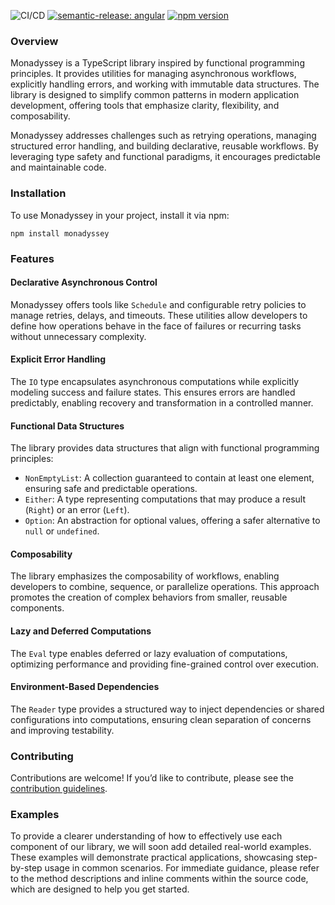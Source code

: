 ![CI/CD](https://github.com/gabriel-bornea/monadyssey/actions/workflows/release.yml/badge.svg)
[![semantic-release: angular](https://img.shields.io/badge/semantic--release-angular-e10079?logo=semantic-release)](https://github.com/semantic-release/semantic-release)
[![npm version](https://img.shields.io/npm/v/monadyssey.svg)](https://www.npmjs.com/package/monadyssey)

### Overview

Monadyssey is a TypeScript library inspired by functional programming principles. It provides utilities for managing 
asynchronous workflows, explicitly handling errors, and working with immutable data structures. The library is 
designed to simplify common patterns in modern application development, offering tools that emphasize clarity, 
flexibility, and composability.

Monadyssey addresses challenges such as retrying operations, managing structured error handling, and building 
declarative, reusable workflows. By leveraging type safety and functional paradigms, it encourages predictable 
and maintainable code.

### Installation

To use Monadyssey in your project, install it via npm:

```
npm install monadyssey
```

### Features

#### Declarative Asynchronous Control

Monadyssey offers tools like `Schedule` and configurable retry policies to manage retries, delays, and timeouts. These 
utilities allow developers to define how operations behave in the face of failures or recurring tasks without 
unnecessary complexity.

#### Explicit Error Handling

The `IO` type encapsulates asynchronous computations while explicitly modeling success and failure states. This 
ensures errors are handled predictably, enabling recovery and transformation in a controlled manner.

#### Functional Data Structures

The library provides data structures that align with functional programming principles:

* `NonEmptyList`: A collection guaranteed to contain at least one element, ensuring safe and predictable operations.
* `Either`: A type representing computations that may produce a result (`Right`) or an error (`Left`).
* `Option`: An abstraction for optional values, offering a safer alternative to `null` or `undefined`.

#### Composability

The library emphasizes the composability of workflows, enabling developers to combine, sequence, or parallelize 
operations. This approach promotes the creation of complex behaviors from smaller, reusable components.

#### Lazy and Deferred Computations

The `Eval` type enables deferred or lazy evaluation of computations, optimizing performance and providing 
fine-grained control over execution.

#### Environment-Based Dependencies

The `Reader` type provides a structured way to inject dependencies or shared configurations into computations, ensuring 
clean separation of concerns and improving testability.

### Contributing
Contributions are welcome! If you’d like to contribute, please see the [contribution guidelines](CONTRIBUTING.md).

### Examples
To provide a clearer understanding of how to effectively use each component of our library, we will soon add 
detailed real-world examples. These examples will demonstrate practical applications, showcasing step-by-step 
usage in common scenarios. For immediate guidance, please refer to the method descriptions and inline comments 
within the source code, which are designed to help you get started.

